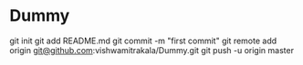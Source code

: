 # Dummy
git init
git add README.md
git commit -m "first commit"
git remote add origin git@github.com:vishwamitrakala/Dummy.git
git push -u origin master
